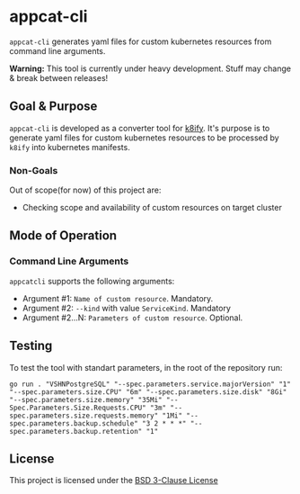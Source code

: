 # appcat-cli

`appcat-cli` generates yaml files for custom kubernetes resources from command line arguments.

**Warning:** This tool is currently under heavy development. Stuff may change & break between releases!


## Goal & Purpose
`appcat-cli` is developed as a converter tool for [k8ify](https://github.com/vshn/k8ify).
It's purpose is to generate yaml files for custom kubernetes resources to be processed by `k8ify` into kubernetes manifests.

### Non-Goals

Out of scope(for now) of this project are:
- Checking scope and availability of custom resources on target cluster

## Mode of Operation

### Command Line Arguments

`appcatcli` supports the following arguments:

- Argument #1: `Name of custom resource`. Mandatory.
- Argument #2: `--kind` with value `ServiceKind`. Mandatory
- Argument #2...N: `Parameters of custom resource`. Optional.

## Testing

To test the tool with standart parameters, in the root of the repository run:
```shell
go run . "VSHNPostgreSQL" "--spec.parameters.service.majorVersion" "1" "--spec.parameters.size.CPU" "6m" "--spec.parameters.size.disk" "8Gi" "--spec.parameters.size.memory" "35Mi" "--Spec.Parameters.Size.Requests.CPU" "3m" "--spec.parameters.size.requests.memory" "1Mi" "--spec.parameters.backup.schedule" "3 2 * * *" "--spec.parameters.backup.retention" "1"
```

## License

This project is licensed under the [BSD 3-Clause License](LICENSE)

